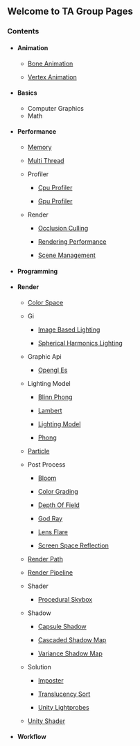 ## Welcome to TA Group Pages

###  Contents
- ####  Animation
  - [Bone Animation](https://hehanxin.github.io/TA/animation/bone_animation)

  - [Vertex Animation](https://hehanxin.github.io/TA/animation/vertex_animation)

- ####  Basics
  - Computer Graphics
  - Math
- ####  Performance
  - [Memory](https://hehanxin.github.io/TA/performance/memory)

  - [Multi Thread](https://hehanxin.github.io/TA/performance/multi_thread)

  - Profiler
    - [Cpu Profiler](https://hehanxin.github.io/TA/performance/profiler/cpu_profiler)

    - [Gpu Profiler](https://hehanxin.github.io/TA/performance/profiler/gpu_profiler)

  - Render
    - [Occlusion Culling](https://hehanxin.github.io/TA/performance/render/occlusion_culling)

    - [Rendering Performance](https://hehanxin.github.io/TA/performance/render/rendering_performance)

    - [Scene Management](https://hehanxin.github.io/TA/performance/render/scene_management)

- ####  Programming
- ####  Render
  - [Color Space](https://hehanxin.github.io/TA/render/color_space)

  - Gi
    - [Image Based Lighting](https://hehanxin.github.io/TA/render/gi/image_based_lighting)

    - [Spherical Harmonics Lighting](https://hehanxin.github.io/TA/render/gi/spherical_harmonics_lighting)

  - Graphic Api
    - [Opengl Es](https://hehanxin.github.io/TA/render/graphic_api/opengl_es)

  - Lighting Model
    - [Blinn Phong](https://hehanxin.github.io/TA/render/lighting_model/blinn_phong)

    - [Lambert](https://hehanxin.github.io/TA/render/lighting_model/lambert)

    - [Lighting Model](https://hehanxin.github.io/TA/render/lighting_model/lighting_model)

    - [Phong](https://hehanxin.github.io/TA/render/lighting_model/phong)

  - [Particle](https://hehanxin.github.io/TA/render/particle)

  - Post Process
    - [Bloom](https://hehanxin.github.io/TA/render/post_process/bloom)

    - [Color Grading](https://hehanxin.github.io/TA/render/post_process/color_grading)

    - [Depth Of Field](https://hehanxin.github.io/TA/render/post_process/depth_of_field)

    - [God Ray](https://hehanxin.github.io/TA/render/post_process/god_ray)

    - [Lens Flare](https://hehanxin.github.io/TA/render/post_process/lens_flare)

    - [Screen Space Reflection](https://hehanxin.github.io/TA/render/post_process/screen_space_reflection)

  - [Render Path](https://hehanxin.github.io/TA/render/render_path)

  - [Render Pipeline](https://hehanxin.github.io/TA/render/render_pipeline)

  - Shader
    - [Procedural Skybox](https://hehanxin.github.io/TA/render/shader/procedural_skybox)

  - Shadow
    - [Capsule Shadow](https://hehanxin.github.io/TA/render/shadow/capsule_shadow)

    - [Cascaded Shadow Map](https://hehanxin.github.io/TA/render/shadow/cascaded_shadow_map)

    - [Variance Shadow Map](https://hehanxin.github.io/TA/render/shadow/variance_shadow_map)

  - Solution
    - [Imposter](https://hehanxin.github.io/TA/render/solution/imposter)

    - [Translucency Sort](https://hehanxin.github.io/TA/render/solution/translucency_sort)

    - [Unity Lightprobes](https://hehanxin.github.io/TA/render/solution/unity_lightprobes)

  - [Unity Shader](https://hehanxin.github.io/TA/render/unity_shader)

- ####  Workflow
